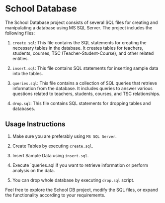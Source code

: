 # School Database

The School Database project consists of several SQL files for creating and manipulating a database using MS SQL Server. The project includes the following files:

1. `create.sql`: This file contains the SQL statements for creating the necessary tables in the database. It creates tables for teachers, students, courses, TSC (Teacher-Student-Course), and other related entities.

2. `insert.sql`: This file contains SQL statements for inserting sample data into the tables.

3. `queries.sql`: This file contains a collection of SQL queries that retrieve information from the database. It includes queries to answer various questions related to teachers, students, courses, and TSC relationships.

4. `drop.sql`: This file contains SQL statements for dropping tables and databases.

## Usage Instructions

1. Make sure you are preferably using `MS SQL Server`.

2. Create Tables by executing `create.sql`.

3. Insert Sample Data using `insert.sql`.

4. Execute `queries.aql if you want to retrieve information or perform analysis on the data.

5. You can drop whole database by executing `drop.sql` script.


Feel free to explore the School DB project, modify the SQL files, or expand the functionality according to your requirements.